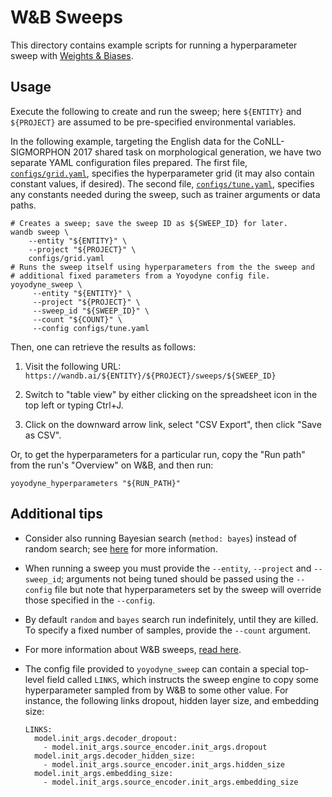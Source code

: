 # W&B Sweeps

This directory contains example scripts for running a hyperparameter sweep with
[Weights & Biases](https://wandb.ai/site).

## Usage

Execute the following to create and run the sweep; here `${ENTITY}` and
`${PROJECT}` are assumed to be pre-specified environmental variables.

In the following example, targeting the English data for the CoNLL-SIGMORPHON
2017 shared task on morphological generation, we have two separate YAML
configuration files prepared. The first file,
[`configs/grid.yaml`](configs/grid.yaml), specifies the hyperparameter
grid (it may also contain constant values, if desired). The second file,
[`configs/tune.yaml`](configs/tune.yaml), specifies any constants needed during
the sweep, such as trainer arguments or data paths.

    # Creates a sweep; save the sweep ID as ${SWEEP_ID} for later.
    wandb sweep \
        --entity "${ENTITY}" \
        --project "${PROJECT}" \
        configs/grid.yaml
    # Runs the sweep itself using hyperparameters from the the sweep and
    # additional fixed parameters from a Yoyodyne config file.
    yoyodyne_sweep \
         --entity "${ENTITY}" \
         --project "${PROJECT}" \
         --sweep_id "${SWEEP_ID}" \
         --count "${COUNT}" \
         --config configs/tune.yaml

Then, one can retrieve the results as follows:

1.  Visit the following URL:
    `https://wandb.ai/${ENTITY}/${PROJECT}/sweeps/${SWEEP_ID}`

2.  Switch to "table view" by either clicking on the spreadsheet icon in the top
    left or typing Ctrl+J.

3.  Click on the downward arrow link, select "CSV Export", then click "Save as
    CSV".

Or, to get the hyperparameters for a particular run, copy the "Run path" from
the run's "Overview" on W&B, and then run:

    yoyodyne_hyperparameters "${RUN_PATH}"

## Additional tips

-   Consider also running Bayesian search (`method: bayes`) instead of random
    search; see
    [here](https://docs.wandb.ai/guides/sweeps/define-sweep-configuration#configuration-keys)
    for more information.

-   When running a sweep you must provide the `--entity`, `--project` and
    `--sweep_id`; arguments not being tuned should be passed using the
    `--config` file but note that hyperparameters set by the sweep will override
    those specified in the `--config`.

-   By default `random` and `bayes` search run indefinitely, until they are
    killed. To specify a fixed number of samples, provide the `--count`
    argument.

-   For more information about W&B sweeps, [read
    here](https://docs.wandb.ai/guides/sweeps).

-   The config file provided to `yoyodyne_sweep` can contain a special top-level
    field called `LINKS`, which instructs the sweep engine to copy some
    hyperparameter sampled from by W&B to some other value. For instance, the
    following links dropout, hidden layer size, and embedding size:

        LINKS:
          model.init_args.decoder_dropout:
            - model.init_args.source_encoder.init_args.dropout
          model.init_args.decoder_hidden_size:
            - model.init_args.source_encoder.init_args.hidden_size
          model.init_args.embedding_size:
            - model.init_args.source_encoder.init_args.embedding_size
